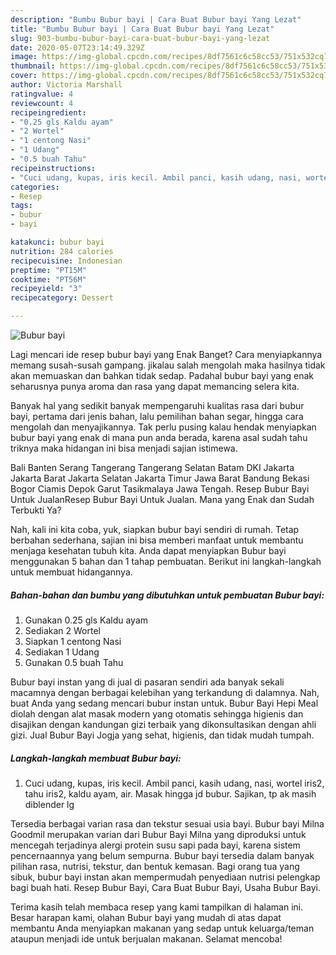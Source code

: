 ```yaml
---
description: "Bumbu Bubur bayi | Cara Buat Bubur bayi Yang Lezat"
title: "Bumbu Bubur bayi | Cara Buat Bubur bayi Yang Lezat"
slug: 903-bumbu-bubur-bayi-cara-buat-bubur-bayi-yang-lezat
date: 2020-05-07T23:14:49.329Z
image: https://img-global.cpcdn.com/recipes/8df7561c6c58cc53/751x532cq70/bubur-bayi-foto-resep-utama.jpg
thumbnail: https://img-global.cpcdn.com/recipes/8df7561c6c58cc53/751x532cq70/bubur-bayi-foto-resep-utama.jpg
cover: https://img-global.cpcdn.com/recipes/8df7561c6c58cc53/751x532cq70/bubur-bayi-foto-resep-utama.jpg
author: Victoria Marshall
ratingvalue: 4
reviewcount: 4
recipeingredient:
- "0.25 gls Kaldu ayam"
- "2 Wortel"
- "1 centong Nasi"
- "1 Udang"
- "0.5 buah Tahu"
recipeinstructions:
- "Cuci udang, kupas, iris kecil. Ambil panci, kasih udang, nasi, wortel iris2, tahu iris2, kaldu ayam, air. Masak hingga jd bubur. Sajikan, tp ak masih diblender lg"
categories:
- Resep
tags:
- bubur
- bayi

katakunci: bubur bayi 
nutrition: 284 calories
recipecuisine: Indonesian
preptime: "PT15M"
cooktime: "PT56M"
recipeyield: "3"
recipecategory: Dessert

---
```



![Bubur bayi](https://img-global.cpcdn.com/recipes/8df7561c6c58cc53/751x532cq70/bubur-bayi-foto-resep-utama.jpg)

Lagi mencari ide resep bubur bayi yang Enak Banget? Cara menyiapkannya memang susah-susah gampang. jikalau salah mengolah maka hasilnya tidak akan memuaskan dan bahkan tidak sedap. Padahal bubur bayi yang enak seharusnya punya aroma dan rasa yang dapat memancing selera kita.

Banyak hal yang sedikit banyak mempengaruhi kualitas rasa dari bubur bayi, pertama dari jenis bahan, lalu pemilihan bahan segar, hingga cara mengolah dan menyajikannya. Tak perlu pusing kalau hendak menyiapkan bubur bayi yang enak di mana pun anda berada, karena asal sudah tahu triknya maka hidangan ini bisa menjadi sajian istimewa.

Bali Banten Serang Tangerang Tangerang Selatan Batam DKI Jakarta Jakarta Barat Jakarta Selatan Jakarta Timur Jawa Barat Bandung Bekasi Bogor Ciamis Depok Garut Tasikmalaya Jawa Tengah. Resep Bubur Bayi Untuk JualanResep Bubur Bayi Untuk Jualan. Mana yang Enak dan Sudah Terbukti Ya?


Nah, kali ini kita coba, yuk, siapkan bubur bayi sendiri di rumah. Tetap berbahan sederhana, sajian ini bisa memberi manfaat untuk membantu menjaga kesehatan tubuh kita. Anda dapat menyiapkan Bubur bayi menggunakan 5 bahan dan 1 tahap pembuatan. Berikut ini langkah-langkah untuk membuat hidangannya.

<!--inarticleads1-->

##### Bahan-bahan dan bumbu yang dibutuhkan untuk pembuatan Bubur bayi:

1. Gunakan 0.25 gls Kaldu ayam
1. Sediakan 2 Wortel
1. Siapkan 1 centong Nasi
1. Sediakan 1 Udang
1. Gunakan 0.5 buah Tahu


Bubur bayi instan yang di jual di pasaran sendiri ada banyak sekali macamnya dengan berbagai kelebihan yang terkandung di dalamnya. Nah, buat Anda yang sedang mencari bubur instan untuk. Bubur Bayi Hepi Meal diolah dengan alat masak modern yang otomatis sehingga higienis dan disajikan dengan kandungan gizi terbaik yang dikonsultasikan dengan ahli gizi. Jual Bubur Bayi Jogja yang sehat, higienis, dan tidak mudah tumpah. 

<!--inarticleads2-->

##### Langkah-langkah membuat Bubur bayi:

1. Cuci udang, kupas, iris kecil. Ambil panci, kasih udang, nasi, wortel iris2, tahu iris2, kaldu ayam, air. Masak hingga jd bubur. Sajikan, tp ak masih diblender lg


Tersedia berbagai varian rasa dan tekstur sesuai usia bayi. Bubur bayi Milna Goodmil merupakan varian dari Bubur Bayi Milna yang diproduksi untuk mencegah terjadinya alergi protein susu sapi pada bayi, karena sistem pencernaannya yang belum sempurna. Bubur bayi tersedia dalam banyak pilihan rasa, nutrisi, tekstur, dan bentuk kemasan. Bagi orang tua yang sibuk, bubur bayi instan akan mempermudah penyediaan nutrisi pelengkap bagi buah hati. Resep Bubur Bayi, Cara Buat Bubur Bayi, Usaha Bubur Bayi. 

Terima kasih telah membaca resep yang kami tampilkan di halaman ini. Besar harapan kami, olahan Bubur bayi yang mudah di atas dapat membantu Anda menyiapkan makanan yang sedap untuk keluarga/teman ataupun menjadi ide untuk berjualan makanan. Selamat mencoba!
